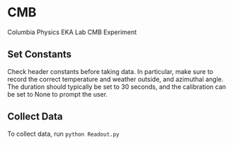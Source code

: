# CMB
Columbia Physics EKA Lab CMB Experiment

## Set Constants
Check header constants before taking data. In particular, make sure to record the correct temperature and weather outside, and azimuthal angle. The duration should typically be set to 30 seconds, and the calibration can be set to None to prompt the user.

## Collect Data
To collect data, run
`python Readout.py`